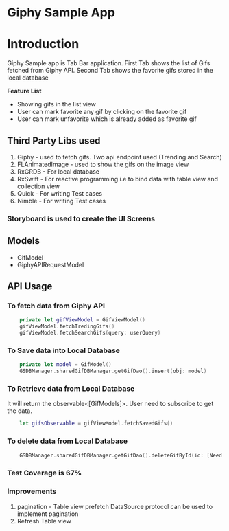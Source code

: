 #  Giphy Sample App

# Introduction
Giphy Sample app is Tab Bar application. First Tab shows the list of Gifs fetched from Giphy API. Second Tab shows
the favorite gifs stored in the local database

**Feature List**
- Showing gifs in the list view
- User can mark favorite any gif by clicking on the favorite gif
- User can mark unfavorite which is already added as favorite gif


## Third Party Libs used
1. Giphy - used to fetch gifs. Two api endpoint used (Trending and Search)
2. FLAnimatedImage - used to show the gifs on the image view
3. RxGRDB - For local database
4. RxSwift - For reactive programming i.e  to bind data with table view and collection view
5. Quick - For writing Test cases
6. Nimble - For writing Test cases

### Storyboard is used to create the UI Screens

## Models
- GifModel
- GiphyAPIRequestModel

## API Usage

### To fetch data from Giphy API

```swift
    private let gifViewModel = GifViewModel()
    gifViewModel.fetchTredingGifs()
    gifViewModel.fetchSearchGifs(query: userQuery)
```

### To Save data into Local Database

```swift
    private let model = GifModel()
    GSDBManager.sharedGifDBManager.getGifDao().insert(obj: model)
```
### To Retrieve data from Local Database
 It will return the observable<[GifModels]>. User need to subscribe to get the data.
```swift
    let gifsObservable = gifViewModel.fetchSavedGifs()
```
### To delete data from Local Database
```swift
    GSDBManager.sharedGifDBManager.getGifDao().deleteGifById(id: [Need to pass model id property])
```
### Test Coverage is 67%

### Improvements
1. pagination - Table view prefetch DataSource protocol can be used to implement pagination
2. Refresh Table view
